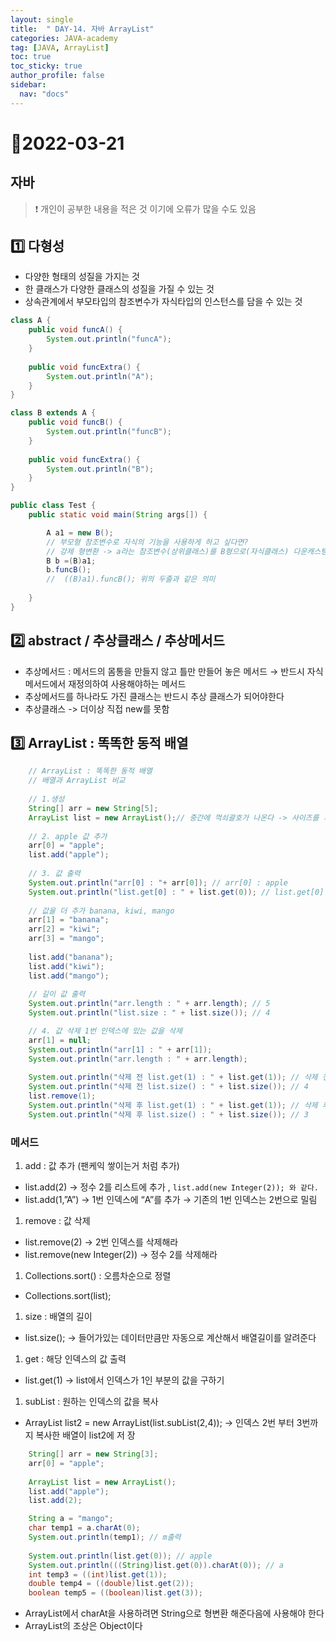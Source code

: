 ```yaml
---
layout: single
title:  " DAY-14. 자바 ArrayList"
categories: JAVA-academy
tag: [JAVA, ArrayList]
toc: true
toc_sticky: true
author_profile: false
sidebar:
  nav: "docs"
---
```


# 📌2022-03-21

## 자바 

<!--Quote-->

> ❗ 개인이 공부한 내용을 적은 것 이기에 오류가 많을 수도 있음 


## 1️⃣ 다형성

- 다양한 형태의 성질을 가지는 것
- 한 클래스가 다양한 클래스의 성질을 가질 수 있는 것
- 상속관계에서 부모타입의 참조변수가 자식타입의 인스턴스를 담을 수 있는 것

```java
class A {
	public void funcA() {
		System.out.println("funcA");
	}
	
	public void funcExtra() {
		System.out.println("A");
	}
}

class B extends A {
	public void funcB() {
		System.out.println("funcB");
	}
	
	public void funcExtra() {
		System.out.println("B");
	}
}

public class Test {
	public static void main(String args[]) {

		A a1 = new B();
		// 부모형 참조변수로 자식의 기능을 사용하게 하고 싶다면? 
		// 강제 형변환 -> a라는 참조변수(상위클래스)를 B형으로(자식클래스) 다운캐스팅
		B b =(B)a1;
		b.funcB();
		//  ((B)a1).funcB(); 위의 두줄과 같은 의미 
		
	}
}
```

## 2️⃣ abstract / 추상클래스 / 추상메서드

- 추상메서드 : 메서드의 몸통을 만들지 않고 틀만 만들어 놓은 메서드 → 반드시 자식 메서드에서 재정의하여 사용해야하는 메서드
- 추상메서드를 하나라도 가진 클래스는 반드시 추상 클래스가 되어야한다
- 추상클래스 -> 더이상 직접 new를 못함

## 3️⃣ ArrayList : 똑똑한 동적 배열

```java
	// ArrayList : 똑똑한 동적 배열
	// 배열과 ArrayList 비교 
		
	// 1.생성 
	String[] arr = new String[5];
	ArrayList list = new ArrayList();// 중간에 꺽쇠괄호가 나온다 -> 사이즈를 기재해주지 않음
		
	// 2. apple 값 추가
	arr[0] = "apple";
	list.add("apple");
		
	// 3. 값 출력
	System.out.println("arr[0] : "+ arr[0]); // arr[0] : apple
	System.out.println("list.get[0] : " + list.get(0)); // list.get[0] : apple
		
	// 값을 더 추가 banana, kiwi, mango
	arr[1] = "banana";
	arr[2] = "kiwi";
	arr[3] = "mango";
		
	list.add("banana");
	list.add("kiwi");
	list.add("mango");
		
	// 길이 값 출력 
	System.out.println("arr.length : " + arr.length); // 5
	System.out.println("list.size : " + list.size()); // 4

	// 4. 값 삭제 1번 인덱스에 있는 값을 삭제
	arr[1] = null;
	System.out.println("arr[1] : " + arr[1]);
	System.out.println("arr.length : " + arr.length);
		
	System.out.println("삭제 전 list.get(1) : " + list.get(1)); // 삭제 전 list.get(1) : banana
	System.out.println("삭제 전 list.size() : " + list.size()); // 4
	list.remove(1);
	System.out.println("삭제 후 list.get(1) : " + list.get(1)); // 삭제 후 list.get(1) : kiwi
	System.out.println("삭제 후 list.size() : " + list.size()); // 3
```

### 메서드

1. add : 값 추가 (팬케익 쌓이는거 처럼 추가)
- list.add(2) →  정수 2를 리스트에 추가 , `list.add(new Integer(2)); 와 같다.`
- list.add(1,”A”) → 1번 인덱스에 “A”를 추가 → 기존의 1번 인덱스는 2번으로 밀림

1. remove : 값 삭제
- list.remove(2) → 2번 인덱스를 삭제해라
- list.remove(new Integer(2)) → 정수 2를 삭제해라

1. Collections.sort() : 오름차순으로 정렬 
- Collections.sort(list);

1. size : 배열의 길이 
- list.size(); → 들어가있는 데이터만큼만 자동으로 계산해서 배열길이를 알려준다

1. get : 해당 인덱스의 값 출력 
- list.get(1) → list에서 인덱스가 1인 부분의 값을 구하기

1. subList : 원하는 인덱스의 값을 복사 
- ArrayList list2 = new ArrayList(list.subList(2,4)); → 인덱스 2번 부터 3번까지 복사한 배열이 list2에 저 장

```java
	String[] arr = new String[3];
	arr[0] = "apple";
		
	ArrayList list = new ArrayList();
	list.add("apple");
	list.add(2);

	String a = "mango";
	char temp1 = a.charAt(0);
	System.out.println(temp1); // m출력 
		
	System.out.println(list.get(0)); // apple
	System.out.println(((String)list.get(0)).charAt(0)); // a
	int temp3 = ((int)list.get(1));
	double temp4 = ((double)list.get(2));
	boolean temp5 = ((boolean)list.get(3));
```

- ArrayList에서 charAt을 사용하려면 String으로 형변환 해준다음에 사용해야 한다
- ArrayList의 조상은 Object이다